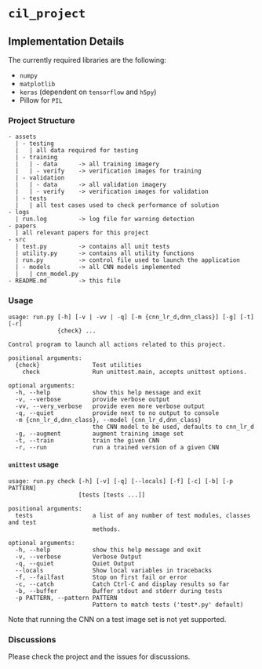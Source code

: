 # `cil_project`

## Implementation Details
The currently required libraries are the following:

- `numpy`
- `matplotlib`
- `keras` (dependent on `tensorflow` and `h5py`)
- Pillow for `PIL`

### Project Structure
```
- assets
  | - testing
  |   | all data required for testing
  | - training
  |   | - data      -> all training imagery
  |   | - verify    -> verification images for training
  | - validation
  |   | - data      -> all validation imagery
  |   | - verify    -> verification images for validation
  | - tests
  |   | all test cases used to check performance of solution
- logs
  | run.log         -> log file for warning detection
- papers
  | all relevant papers for this project
- src
  | test.py         -> contains all unit tests
  | utility.py      -> contains all utility functions
  | run.py          -> control file used to launch the application
  | - models        -> all CNN models implemented
  |   | cnn_model.py
- README.md         -> this file
```

### Usage
```
usage: run.py [-h] [-v | -vv | -q] [-m {cnn_lr_d,dnn_class}] [-g] [-t] [-r]
              {check} ...

Control program to launch all actions related to this project.

positional arguments:
  {check}               Test utilities
    check               Run unittest.main, accepts unittest options.

optional arguments:
  -h, --help            show this help message and exit
  -v, --verbose         provide verbose output
  -vv, --very_verbose   provide even more verbose output
  -q, --quiet           provide next to no output to console
  -m {cnn_lr_d,dnn_class}, --model {cnn_lr_d,dnn_class}
                        the CNN model to be used, defaults to cnn_lr_d
  -g, --augment         augment training image set
  -t, --train           train the given CNN
  -r, --run             run a trained version of a given CNN
```

#### `unittest` usage
```
usage: run.py check [-h] [-v] [-q] [--locals] [-f] [-c] [-b] [-p PATTERN]
                    [tests [tests ...]]

positional arguments:
  tests                 a list of any number of test modules, classes and test
                        methods.

optional arguments:
  -h, --help            show this help message and exit
  -v, --verbose         Verbose Output
  -q, --quiet           Quiet Output
  --locals              Show local variables in tracebacks
  -f, --failfast        Stop on first fail or error
  -c, --catch           Catch Ctrl-C and display results so far
  -b, --buffer          Buffer stdout and stderr during tests
  -p PATTERN, --pattern PATTERN
                        Pattern to match tests ('test*.py' default)
```

Note that running the CNN on a test image set is not yet supported.

### Discussions
Please check the project and the issues for discussions.
